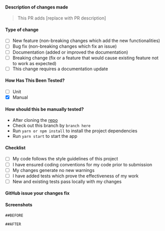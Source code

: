 #### Description of changes made

> This PR adds [replace with PR description]

#### Type of change

- [ ] New feature (non-breaking changes which add the new functionalities)
- [ ] Bug fix (non-breaking changes which fix an issue)
- [ ] Documentation (added or improved the documentation)
- [ ] Breaking change (fix or a feature that would cause existing feature not to work as expected)
- [ ] This change requires a documentation update

#### How Has This Been Tested?

- [ ] Unit
- [x] Manual

#### How should this be manually tested?

- After cloning the [repo](https://github.com/mwibutsa/rich-form.git)
- Check out this branch by `branch here`
- Run `yarn or npm install` to install the project dependencies
- Run `yarn start` to start the app

#### Checklist

- [ ] My code follows the style guidelines of this project
- [ ] I have ensured coding conventions for my code prior to submission
- [ ] My changes generate no new warnings
- [ ] I have added tests which prove the effectiveness of my work
- [ ] New and existing tests pass locally with my changes

#### GitHub issue your changes fix

#### Screenshots

    ##BEFORE

    ##AFTER
